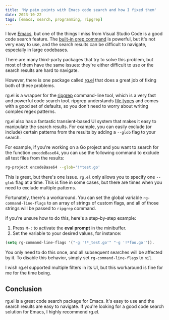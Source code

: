 ```yaml
---
title: 'My pain points with Emacs code search and how I fixed them'
date: 2023-10-22
tags: [emacs, search, programming, ripgrep]
---
```


I love [Emacs](https://www.gnu.org/software/emacs/), but one of the things I miss from Visual Studio Code is a good code search feature.
The [built-in grep command](https://www.gnu.org/software/emacs/manual/html_node/emacs/Grep-Searching.html) is powerful, but it's not very easy to use, 
and the search results can be difficult to navigate, especially in large codebases.

There are many third-party packages that try to solve this problem, but most of them have the same issues: 
they're either difficult to use or the search results are hard to navigate.

However, there is one package called [rg.el](https://github.com/dajva/rg.el) that does a great job of fixing both of these problems.

rg.el is a wrapper for the [ripgrep](https://github.com/BurntSushi/ripgrep) command-line tool, which is a very fast and powerful code search tool.
ripgrep understands [file types](https://github.com/BurntSushi/ripgrep/blob/master/GUIDE.md#manual-filtering-file-types) and comes with a good set of defaults, 
so you don't need to worry about writing complex regex patterns.

rg.el also has a fantastic transient-based UI system that makes it easy to manipulate the search results. 
For example, you can easily exclude (or include) certain patterns from the results by adding a `--glob` flag to your search.

For example, if you're working on a Go project and you want to search for the function `encodeBase64`, 
you can use the following command to exclude all test files from the results:

```bash
rg-project encodeBase64 --glob='!*test.go'
```

This is great, but there's one issue. `rg.el` only allows you to specify one `--glob` flag at a time. This is fine in some cases, 
but there are times when you need to exclude multiple patterns.

Fortunately, there's a workaround. You can set the global variable `rg-command-line-flags` to an array of strings of custom flags, 
and all of those strings will be passed to `ripgrep` command.

if you're unsure how to do this, here's a step-by-step example:

1) Press `M-:` to activate the **eval prompt** in the minibuffer.
2) Set the variable to your desired values, for instance: 
```lisp
(setq rg-command-line-flags '("-g '!*_test.go'" "-g '!*foo.go'")).
```

You only need to do this once, and all subsequent searches will be affected by it. To disable this behavior, simply set `rg-command-line-flags` to `nil`.

I wish rg.el supported multiple filters in its UI, but this workaround is fine for me for the time being.

## Conclusion
rg.el is a great code search package for Emacs. It's easy to use and the search results are easy to navigate. 
If you're looking for a good code search solution for Emacs, I highly recommend rg.el.


